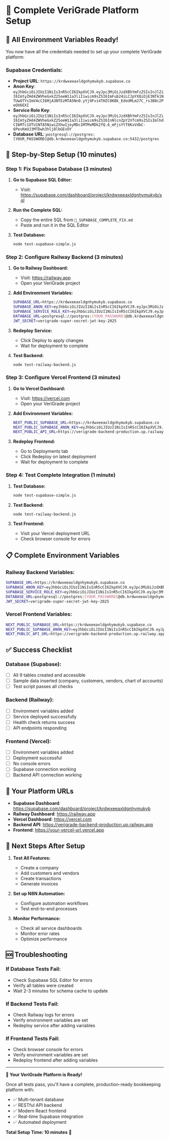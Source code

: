 # 🎯 Complete VeriGrade Platform Setup

## 🚀 **All Environment Variables Ready!**

You now have all the credentials needed to set up your complete VeriGrade platform:

### **Supabase Credentials:**
- **Project URL**: `https://krdwxeeaxldgnhymukyb.supabase.co`
- **Anon Key**: `eyJhbGciOiJIUzI1NiIsInR5cCI6IkpXVCJ9.eyJpc3MiOiJzdXBhYmFzZSIsInJlZiI6ImtyZHd4ZWVheGxkZ25oeW11a3liIiwicm9sZSI6ImFub24iLCJpYXQiOjE3NTk1NTUwOTYsImV4cCI6MjA3NTEzMTA5Nn0.yYj9Fvi4THZC0KBk_EdoUMLm27C_rs3B8c2PeOX6EXI`
- **Service Role Key**: `eyJhbGciOiJIUzI1NiIsInR5cCI6IkpXVCJ9.eyJpc3MiOiJzdXBhYmFzZSIsInJlZiI6ImtyZHd4ZWVheGxkZ25oeW11a3liIiwicm9sZSI6InNlcnZpY2Vfcm9sZSIsImlhdCI6MTc1OTU1NTA5NiwiZXhwIjoyMDc1MTMxMDk2fQ.6_mFjsYtT6KxVdbC-6PevKmUJ3MTDwh3hlj8lbGEvOY`
- **Database URL**: `postgresql://postgres:[YOUR_PASSWORD]@db.krdwxeeaxldgnhymukyb.supabase.co:5432/postgres`

## 🎯 **Step-by-Step Setup (10 minutes)**

### **Step 1: Fix Supabase Database (3 minutes)**

1. **Go to Supabase SQL Editor:**
   - Visit: https://supabase.com/dashboard/project/krdwxeeaxldgnhymukyb/sql

2. **Run the Complete SQL:**
   - Copy the entire SQL from `🎯_SUPABASE_COMPLETE_FIX.md`
   - Paste and run it in the SQL Editor

3. **Test Database:**
   ```bash
   node test-supabase-simple.js
   ```

### **Step 2: Configure Railway Backend (3 minutes)**

1. **Go to Railway Dashboard:**
   - Visit: https://railway.app
   - Open your VeriGrade project

2. **Add Environment Variables:**
   ```bash
   SUPABASE_URL=https://krdwxeeaxldgnhymukyb.supabase.co
   SUPABASE_ANON_KEY=eyJhbGciOiJIUzI1NiIsInR5cCI6IkpXVCJ9.eyJpc3MiOiJzdXBhYmFzZSIsInJlZiI6ImtyZHd4ZWVheGxkZ25oeW11a3liIiwicm9sZSI6ImFub24iLCJpYXQiOjE3NTk1NTUwOTYsImV4cCI6MjA3NTEzMTA5Nn0.yYj9Fvi4THZC0KBk_EdoUMLm27C_rs3B8c2PeOX6EXI
   SUPABASE_SERVICE_ROLE_KEY=eyJhbGciOiJIUzI1NiIsInR5cCI6IkpXVCJ9.eyJpc3MiOiJzdXBhYmFzZSIsInJlZiI6ImtyZHd4ZWVheGxkZ25oeW11a3liIiwicm9sZSI6InNlcnZpY2Vfcm9sZSIsImlhdCI6MTc1OTU1NTA5NiwiZXhwIjoyMDc1MTMxMDk2fQ.6_mFjsYtT6KxVdbC-6PevKmUJ3MTDwh3hlj8lbGEvOY
   DATABASE_URL=postgresql://postgres:[YOUR_PASSWORD]@db.krdwxeeaxldgnhymukyb.supabase.co:5432/postgres
   JWT_SECRET=verigrade-super-secret-jwt-key-2025
   ```

3. **Redeploy Service:**
   - Click Deploy to apply changes
   - Wait for deployment to complete

4. **Test Backend:**
   ```bash
   node test-railway-backend.js
   ```

### **Step 3: Configure Vercel Frontend (3 minutes)**

1. **Go to Vercel Dashboard:**
   - Visit: https://vercel.com
   - Open your VeriGrade project

2. **Add Environment Variables:**
   ```bash
   NEXT_PUBLIC_SUPABASE_URL=https://krdwxeeaxldgnhymukyb.supabase.co
   NEXT_PUBLIC_SUPABASE_ANON_KEY=eyJhbGciOiJIUzI1NiIsInR5cCI6IkpXVCJ9.eyJpc3MiOiJzdXBhYmFzZSIsInJlZiI6ImtyZHd4ZWVheGxkZ25oeW11a3liIiwicm9sZSI6ImFub24iLCJpYXQiOjE3NTk1NTUwOTYsImV4cCI6MjA3NTEzMTA5Nn0.yYj9Fvi4THZC0KBk_EdoUMLm27C_rs3B8c2PeOX6EXI
   NEXT_PUBLIC_API_URL=https://verigrade-backend-production.up.railway.app
   ```

3. **Redeploy Frontend:**
   - Go to Deployments tab
   - Click Redeploy on latest deployment
   - Wait for deployment to complete

### **Step 4: Test Complete Integration (1 minute)**

1. **Test Database:**
   ```bash
   node test-supabase-simple.js
   ```

2. **Test Backend:**
   ```bash
   node test-railway-backend.js
   ```

3. **Test Frontend:**
   - Visit your Vercel deployment URL
   - Check browser console for errors

## 📋 **Complete Environment Variables**

### **Railway Backend Variables:**
```bash
SUPABASE_URL=https://krdwxeeaxldgnhymukyb.supabase.co
SUPABASE_ANON_KEY=eyJhbGciOiJIUzI1NiIsInR5cCI6IkpXVCJ9.eyJpc3MiOiJzdXBhYmFzZSIsInJlZiI6ImtyZHd4ZWVheGxkZ25oeW11a3liIiwicm9sZSI6ImFub24iLCJpYXQiOjE3NTk1NTUwOTYsImV4cCI6MjA3NTEzMTA5Nn0.yYj9Fvi4THZC0KBk_EdoUMLm27C_rs3B8c2PeOX6EXI
SUPABASE_SERVICE_ROLE_KEY=eyJhbGciOiJIUzI1NiIsInR5cCI6IkpXVCJ9.eyJpc3MiOiJzdXBhYmFzZSIsInJlZiI6ImtyZHd4ZWVheGxkZ25oeW11a3liIiwicm9sZSI6InNlcnZpY2Vfcm9sZSIsImlhdCI6MTc1OTU1NTA5NiwiZXhwIjoyMDc1MTMxMDk2fQ.6_mFjsYtT6KxVdbC-6PevKmUJ3MTDwh3hlj8lbGEvOY
DATABASE_URL=postgresql://postgres:[YOUR_PASSWORD]@db.krdwxeeaxldgnhymukyb.supabase.co:5432/postgres
JWT_SECRET=verigrade-super-secret-jwt-key-2025
```

### **Vercel Frontend Variables:**
```bash
NEXT_PUBLIC_SUPABASE_URL=https://krdwxeeaxldgnhymukyb.supabase.co
NEXT_PUBLIC_SUPABASE_ANON_KEY=eyJhbGciOiJIUzI1NiIsInR5cCI6IkpXVCJ9.eyJpc3MiOiJzdXBhYmFzZSIsInJlZiI6ImtyZHd4ZWVheGxkZ25oeW11a3liIiwicm9sZSI6ImFub24iLCJpYXQiOjE3NTk1NTUwOTYsImV4cCI6MjA3NTEzMTA5Nn0.yYj9Fvi4THZC0KBk_EdoUMLm27C_rs3B8c2PeOX6EXI
NEXT_PUBLIC_API_URL=https://verigrade-backend-production.up.railway.app
```

## ✅ **Success Checklist**

### **Database (Supabase):**
- [ ] All 9 tables created and accessible
- [ ] Sample data inserted (company, customers, vendors, chart of accounts)
- [ ] Test script passes all checks

### **Backend (Railway):**
- [ ] Environment variables added
- [ ] Service deployed successfully
- [ ] Health check returns success
- [ ] API endpoints responding

### **Frontend (Vercel):**
- [ ] Environment variables added
- [ ] Deployment successful
- [ ] No console errors
- [ ] Supabase connection working
- [ ] Backend API connection working

## 🎯 **Your Platform URLs**

- **Supabase Dashboard**: https://supabase.com/dashboard/project/krdwxeeaxldgnhymukyb
- **Railway Dashboard**: https://railway.app
- **Vercel Dashboard**: https://vercel.com
- **Backend API**: https://verigrade-backend-production.up.railway.app
- **Frontend**: https://your-vercel-url.vercel.app

## 🚀 **Next Steps After Setup**

1. **Test All Features:**
   - Create a company
   - Add customers and vendors
   - Create transactions
   - Generate invoices

2. **Set up N8N Automation:**
   - Configure automation workflows
   - Test end-to-end processes

3. **Monitor Performance:**
   - Check all service dashboards
   - Monitor error rates
   - Optimize performance

## 🆘 **Troubleshooting**

### **If Database Tests Fail:**
- Check Supabase SQL Editor for errors
- Verify all tables were created
- Wait 2-3 minutes for schema cache to update

### **If Backend Tests Fail:**
- Check Railway logs for errors
- Verify environment variables are set
- Redeploy service after adding variables

### **If Frontend Tests Fail:**
- Check browser console for errors
- Verify environment variables are set
- Redeploy frontend after adding variables

---

**🎉 Your VeriGrade Platform is Ready!**

Once all tests pass, you'll have a complete, production-ready bookkeeping platform with:
- ✅ Multi-tenant database
- ✅ RESTful API backend
- ✅ Modern React frontend
- ✅ Real-time Supabase integration
- ✅ Automated deployment

**Total Setup Time: 10 minutes** 🚀
